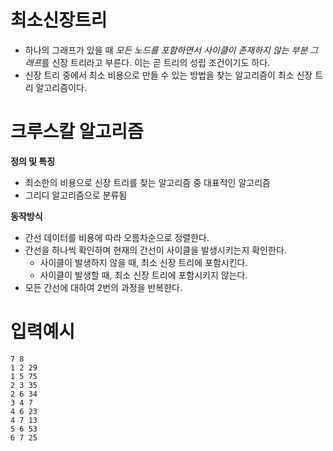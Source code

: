 # 최소신장트리 

- 하나의 그래프가 있을 때 *모든 노드를 포함하면서 사이클이 존재하지 않는 부분 그래프*를 신장 트리라고 부른다. 이는 곧 트리의 성립 조건이기도 하다. 
- 신장 트리 중에서 최소 비용으로 만들 수 있는 방법을 찾는 알고리즘이 최소 신장 트리 알고리즘이다. 

# 크루스칼 알고리즘 

**정의 및 특징**

- 최소한의 비용으로 신장 트리를 찾는 알고리즘 중 대표적인 알고리즘 
- 그리디 알고리즘으로 분류됨 

**동작방식**

- 간선 데이터를 비용에 따라 오름차순으로 정렬한다. 
- 간선을 하나씩 확인하며 현재의 간선이 사이클을 발생시키는지 확인한다. 
	- 사이클이 발생하지 않을 때, 최소 신장 트리에 포함시킨다. 
	- 사이클이 발생할 때, 최소 신장 트리에 포함시키지 않는다. 
- 모든 간선에 대하여 2번의 과정을 반복한다. 

# 입력예시 

```
7 8 
1 2 29
1 5 75
2 3 35
2 6 34
3 4 7
4 6 23
4 7 13
5 6 53
6 7 25
```